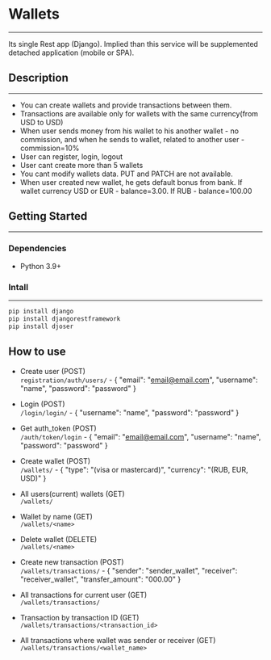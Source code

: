 # Wallets
___
Its single Rest app (Django). Implied than this service will be supplemented detached application (mobile or SPA).

## Description
___
- You can create wallets and provide transactions between them.
- Transactions are available only for wallets with the same currency(from USD to USD) 
- When user sends money from his wallet to his another wallet - no commission, and when he sends to wallet, related to another user - commission=10%
- User can register, login, logout
- User cant create more than 5 wallets
- You cant modify wallets data. PUT and PATCH are not available.
- When user created new wallet, he gets default bonus from bank. If wallet currency USD or EUR - balance=3.00. If RUB  - balance=100.00

## Getting Started
___
### Dependencies

- Python 3.9+

### Intall
___
~~~python
pip install django
pip install djangorestframework
pip install djoser
~~~
## How to use

- Create user (POST) <br/>
`registration/auth/users/`   - {
   "email": "email@email.com", 
   "username": "name", 
   "password": "password"
}
    


- Login (POST) <br/>
    `/login/login/` - {
   "username": "name", 
   "password": "password"
}



- Get auth_token (POST) <br/>
    `/auth/token/login` - {
   "email": "email@email.com", 
   "username": "name", 
   "password": "password"
}


- Create wallet (POST) <br/>
    `/wallets/` - {
    "type": "(visa or mastercard)",
    "currency": "(RUB, EUR, USD)"
}


- All users(current) wallets (GET) <br/>
    `/wallets/` 


- Wallet by name (GET) <br/>
    `/wallets/<name>`
  
  
- Delete wallet (DELETE) <br/>
    `/wallets/<name>`


- Create new transaction (POST) <br/>
    `/wallets/transactions/` - {
    "sender": "sender_wallet",
    "receiver": "receiver_wallet",
    "transfer_amount": "000.00"
}


- All transactions for current user (GET) <br/>
    `/wallets/transactions/` 


- Transaction by transaction ID (GET) <br/>
    `/wallets/transactions/<transaction_id>` 


- All transactions where wallet was sender or receiver (GET)<br/>
    `/wallets/transactions/<wallet_name>`
